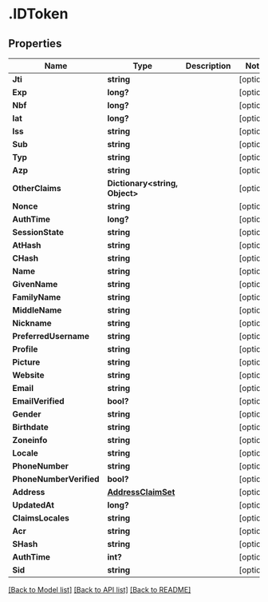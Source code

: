 # .IDToken
## Properties

Name | Type | Description | Notes
------------ | ------------- | ------------- | -------------
**Jti** | **string** |  | [optional] 
**Exp** | **long?** |  | [optional] 
**Nbf** | **long?** |  | [optional] 
**Iat** | **long?** |  | [optional] 
**Iss** | **string** |  | [optional] 
**Sub** | **string** |  | [optional] 
**Typ** | **string** |  | [optional] 
**Azp** | **string** |  | [optional] 
**OtherClaims** | **Dictionary&lt;string, Object&gt;** |  | [optional] 
**Nonce** | **string** |  | [optional] 
**AuthTime** | **long?** |  | [optional] 
**SessionState** | **string** |  | [optional] 
**AtHash** | **string** |  | [optional] 
**CHash** | **string** |  | [optional] 
**Name** | **string** |  | [optional] 
**GivenName** | **string** |  | [optional] 
**FamilyName** | **string** |  | [optional] 
**MiddleName** | **string** |  | [optional] 
**Nickname** | **string** |  | [optional] 
**PreferredUsername** | **string** |  | [optional] 
**Profile** | **string** |  | [optional] 
**Picture** | **string** |  | [optional] 
**Website** | **string** |  | [optional] 
**Email** | **string** |  | [optional] 
**EmailVerified** | **bool?** |  | [optional] 
**Gender** | **string** |  | [optional] 
**Birthdate** | **string** |  | [optional] 
**Zoneinfo** | **string** |  | [optional] 
**Locale** | **string** |  | [optional] 
**PhoneNumber** | **string** |  | [optional] 
**PhoneNumberVerified** | **bool?** |  | [optional] 
**Address** | [**AddressClaimSet**](AddressClaimSet.md) |  | [optional] 
**UpdatedAt** | **long?** |  | [optional] 
**ClaimsLocales** | **string** |  | [optional] 
**Acr** | **string** |  | [optional] 
**SHash** | **string** |  | [optional] 
**AuthTime** | **int?** |  | [optional] 
**Sid** | **string** |  | [optional] 

[[Back to Model list]](../README.md#documentation-for-models) [[Back to API list]](../README.md#documentation-for-api-endpoints) [[Back to README]](../README.md)

